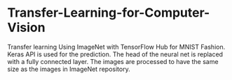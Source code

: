 # Transfer-Learning-for-Computer-Vision
Transfer learning Using ImageNet with TensorFlow Hub for MNIST Fashion. Keras API is used for the prediction. The head of the neural net is replaced with a fully connected layer. The images are processed to have the same size as the images in ImageNet repository. 
